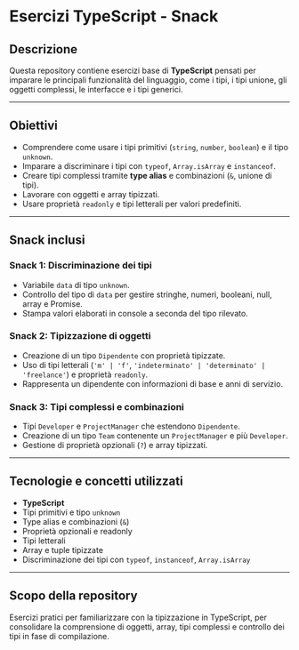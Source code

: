 # Esercizi TypeScript - Snack

## Descrizione
Questa repository contiene esercizi base di **TypeScript** pensati per imparare le principali funzionalità del linguaggio, come i tipi, i tipi unione, gli oggetti complessi, le interfacce e i tipi generici.

---

## Obiettivi
- Comprendere come usare i tipi primitivi (`string`, `number`, `boolean`) e il tipo `unknown`.
- Imparare a discriminare i tipi con `typeof`, `Array.isArray` e `instanceof`.
- Creare tipi complessi tramite **type alias** e combinazioni (`&`, unione di tipi).
- Lavorare con oggetti e array tipizzati.
- Usare proprietà `readonly` e tipi letterali per valori predefiniti.

---

## Snack inclusi

### Snack 1: Discriminazione dei tipi
- Variabile `data` di tipo `unknown`.
- Controllo del tipo di `data` per gestire stringhe, numeri, booleani, null, array e Promise.
- Stampa valori elaborati in console a seconda del tipo rilevato.

### Snack 2: Tipizzazione di oggetti
- Creazione di un tipo `Dipendente` con proprietà tipizzate.
- Uso di tipi letterali (`'m' | 'f'`, `'indeterminato' | 'determinato' | 'freelance'`) e proprietà `readonly`.
- Rappresenta un dipendente con informazioni di base e anni di servizio.

### Snack 3: Tipi complessi e combinazioni
- Tipi `Developer` e `ProjectManager` che estendono `Dipendente`.
- Creazione di un tipo `Team` contenente un `ProjectManager` e più `Developer`.
- Gestione di proprietà opzionali (`?`) e array tipizzati.

---

## Tecnologie e concetti utilizzati
- **TypeScript**
- Tipi primitivi e tipo `unknown`
- Type alias e combinazioni (`&`)
- Proprietà opzionali e readonly
- Tipi letterali
- Array e tuple tipizzate
- Discriminazione dei tipi con `typeof`, `instanceof`, `Array.isArray`

---

## Scopo della repository
Esercizi pratici per familiarizzare con la tipizzazione in TypeScript, per consolidare la comprensione di oggetti, array, tipi complessi e controllo dei tipi in fase di compilazione.
